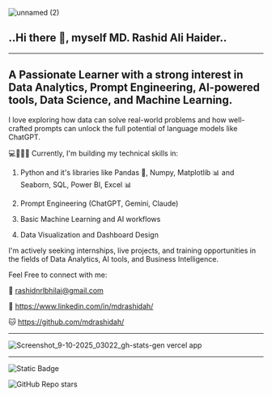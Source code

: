 ![unnamed (2)](https://github.com/user-attachments/assets/b17d96cd-718a-4625-bb34-6d7a3f721479)


##                                                   ..Hi there 👋, myself MD. Rashid Ali Haider..
-------------------------------------------------------------------------------------------------------------------------------------------------------------------------------
## A Passionate Learner with a strong interest in Data Analytics, Prompt Engineering, AI-powered tools, Data Science, and Machine Learning.
I love exploring how data can solve real-world problems and how well-crafted prompts can unlock the full potential of language models like ChatGPT.

💻🧑🏻‍💻 Currently, I'm building my technical skills in:

1. Python and it's libraries like Pandas 🐼, Numpy, Matplotlib 📊 and Seaborn, SQL, Power BI, Excel 📊

2. Prompt Engineering (ChatGPT, Gemini, Claude)

3. Basic Machine Learning and AI workflows

4. Data Visualization and Dashboard Design

I'm actively seeking internships, live projects, and training opportunities in the fields of Data Analytics, AI tools, and Business Intelligence.

Feel Free to connect with me:

📧 rashidnrlbhilai@gmail.com

🔗 https://www.linkedin.com/in/mdrashidah/

🐱 https://github.com/mdrashidah/

-------------------------------------------------------------------------------------------------------------------------------------------------------------------------------

![Screenshot_9-10-2025_03022_gh-stats-gen vercel app](https://github.com/user-attachments/assets/deb37625-6b40-45ca-ac60-68367a078105)

-------------------------------------------------------------------------------------------------------------------------------------------------------------------------------
![Static Badge](https://img.shields.io/badge/:badgeContent)


![GitHub Repo stars](https://img.shields.io/github/stars/mdrashidah/:repo)


<!--
**mdrashidah/mdrashidah** is a ✨ _special_ ✨ repository because its `README.md` (this file) appears on your GitHub profile.

Here are some ideas to get you started:

- 🔭 I’m currently working on ...
- 🌱 I’m currently learning ...
- 👯 I’m looking to collaborate on ...
- 🤔 I’m looking for help with ...
- 💬 Ask me about ...
- 📫 How to reach me: ...
- 😄 Pronouns: ...
- ⚡ Fun fact: ...
-->
